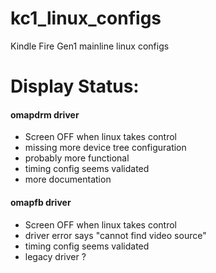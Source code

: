 # kc1_linux_configs
Kindle Fire Gen1 mainline linux configs

# Display Status:

#### omapdrm driver
- Screen OFF when linux takes control
- missing more device tree configuration
- probably more functional
- timing config seems validated
- more documentation

#### omapfb driver
- Screen OFF when linux takes control
- driver error says "cannot find video source"
- timing config seems validated
- legacy driver ?
